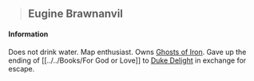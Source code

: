 >## Eugine Brawnanvil

#### Information

Does not drink water. Map enthusiast. Owns [Ghosts of Iron](../../Books/Ghosts%20of%20Iron.md). Gave up the ending of [[../../Books/For God or Love]] to [Duke Delight](../NPCs/Duke%20Delight.md) in exchange for escape.